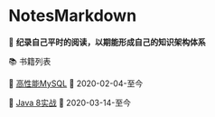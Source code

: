 # NotesMarkdown
:book:	**纪录自己平时的阅读，以期能形成自己的知识架构体系**



:books: 书籍列表

:bookmark:	[高性能MySQL](/books/高性能MySQL.md)	:date: 2020-02-04-至今

:bookmark:	[Java 8实战](/books/java8实战) 		 :date: 2020-03-14-至今​

